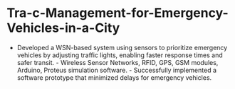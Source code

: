 # Tra-c-Management-for-Emergency-Vehicles-in-a-City
- Developed a WSN-based system using sensors to prioritize emergency vehicles by adjusting traffic lights, enabling faster response times and safer transit.  - Wireless Sensor Networks, RFID, GPS, GSM modules, Arduino, Proteus simulation software.  - Successfully implemented a software prototype that minimized delays for emergency vehicles.
